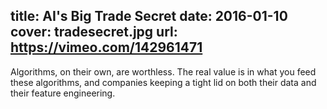 title: AI's Big Trade Secret
date: 2016-01-10
cover: tradesecret.jpg
url: https://vimeo.com/142961471
---

Algorithms, on their own, are worthless. The real value is in what you feed these algorithms, and companies keeping a tight lid on both their data and their feature engineering.
